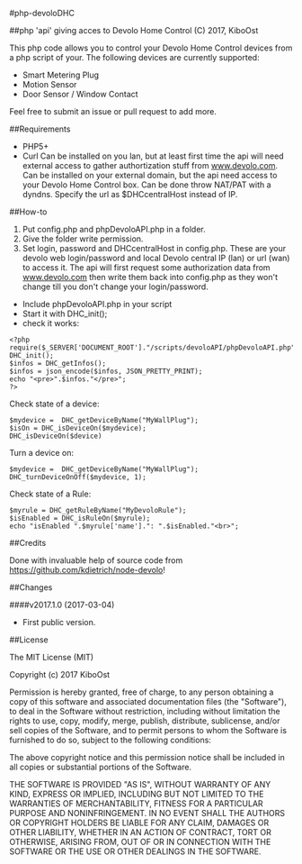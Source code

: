#php-devoloDHC

##php 'api' giving acces to Devolo Home Control
(C) 2017, KiboOst

This php code allows you to control your Devolo Home Control devices from a php script of your.
The following devices are currently supported:

- Smart Metering Plug
- Motion Sensor
- Door Sensor / Window Contact

Feel free to submit an issue or pull request to add more.

##Requirements
- PHP5+
- Curl
Can be installed on you lan, but at least first time the api will need external access to gather authortization stuff from www.devolo.com.
Can be installed on your external domain, but the api need access to your Devolo Home Control box. Can be done throw NAT/PAT with a dyndns. Specify the url as $DHCcentralHost instead of IP.


##How-to

1. Put config.php and phpDevoloAPI.php in a folder.
2. Give the folder write permission.
3. Set login, password and DHCcentralHost in config.php. These are your devolo web login/password and local Devolo central IP (lan) or url (wan) to access it.
The api will first request some authorization data from www.devolo.com then write them back into config.php as they won't change till you don't change your login/password.


- Include phpDevoloAPI.php in your script
- Start it with DHC_init();
- check it works:
```
<?php
require($_SERVER['DOCUMENT_ROOT']."/scripts/devoloAPI/phpDevoloAPI.php");
DHC_init();
$infos = DHC_getInfos();
$infos = json_encode($infos, JSON_PRETTY_PRINT);
echo "<pre>".$infos."</pre>";
?>
```

Check state of a device:
```
$mydevice =  DHC_getDeviceByName("MyWallPlug");
$isOn = DHC_isDeviceOn($mydevice);
DHC_isDeviceOn($device)
```

Turn a device on:
```
$mydevice =  DHC_getDeviceByName("MyWallPlug");
DHC_turnDeviceOnOff($mydevice, 1);
```

Check state of a Rule:
```
$myrule = DHC_getRuleByName("MyDevoloRule");
$isEnabled = DHC_isRuleOn($myrule);
echo "isEnabled ".$myrule['name'].": ".$isEnabled."<br>";
```

##Credits

Done with invaluable help of source code from https://github.com/kdietrich/node-devolo!


##Changes

####v2017.1.0 (2017-03-04)
- First public version.

##License

The MIT License (MIT)

Copyright (c) 2017 KiboOst

Permission is hereby granted, free of charge, to any person obtaining a copy
of this software and associated documentation files (the "Software"), to deal
in the Software without restriction, including without limitation the rights
to use, copy, modify, merge, publish, distribute, sublicense, and/or sell
copies of the Software, and to permit persons to whom the Software is
furnished to do so, subject to the following conditions:

The above copyright notice and this permission notice shall be included in all
copies or substantial portions of the Software.

THE SOFTWARE IS PROVIDED "AS IS", WITHOUT WARRANTY OF ANY KIND, EXPRESS OR
IMPLIED, INCLUDING BUT NOT LIMITED TO THE WARRANTIES OF MERCHANTABILITY,
FITNESS FOR A PARTICULAR PURPOSE AND NONINFRINGEMENT. IN NO EVENT SHALL THE
AUTHORS OR COPYRIGHT HOLDERS BE LIABLE FOR ANY CLAIM, DAMAGES OR OTHER
LIABILITY, WHETHER IN AN ACTION OF CONTRACT, TORT OR OTHERWISE, ARISING FROM,
OUT OF OR IN CONNECTION WITH THE SOFTWARE OR THE USE OR OTHER DEALINGS IN THE
SOFTWARE.
